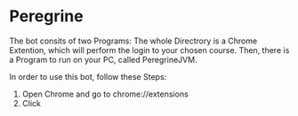 # Peregrine

The bot consits of two Programs: 
The whole Directrory is a Chrome Extention, which will perform the login to your chosen course.
Then, there is a Program to run on your PC, called PeregrineJVM.

In order to use this bot, follow these Steps:

1. Open Chrome and go to chrome://extensions
2. Click 
